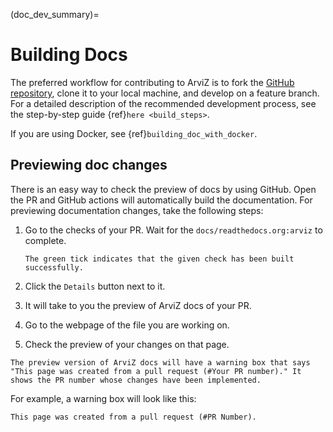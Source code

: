 (doc_dev_summary)=
# Building Docs

The preferred workflow for contributing to ArviZ is to fork
the [GitHub repository](https://github.com/arviz-devs/arviz/),
clone it to your local machine, and develop on a feature branch. For a detailed description of the recommended development process, see the step-by-step guide {ref}`here <build_steps>`.

If you are using Docker, see {ref}`building_doc_with_docker`.

## Previewing doc changes

There is an easy way to check the preview of docs by using GitHub. Open the PR and GitHub actions will automatically build the documentation.
For previewing documentation changes, take the following steps:

1. Go to the checks of your PR. Wait for the `docs/readthedocs.org:arviz` to complete.

   ```{note}
   The green tick indicates that the given check has been built successfully.
   ```

2. Click the `Details` button next to it.
3. It will take to you the preview of ArviZ docs of your PR.
4. Go to the webpage of the file you are working on.
5. Check the preview of your changes on that page.

```{note} Note
The preview version of ArviZ docs will have a warning box that says "This page was created from a pull request (#Your PR number)." It shows the PR number whose changes have been implemented.
```

For example, a warning box will look like this:

```{warning}
This page was created from a pull request (#PR Number).
```